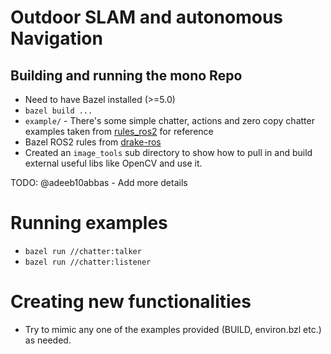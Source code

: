 # Outdoor SLAM and autonomous Navigation
## Building and running the mono Repo 
- Need to have Bazel installed (>=5.0)
- `bazel build ...`
- `example/` - There's some simple chatter, actions and zero copy chatter examples taken from [rules_ros2](https://github.com/mvukov/rules_ros2) for reference
- Bazel ROS2 rules from [drake-ros](https://github.com/RobotLocomotion/drake-ros)
- Created an `image_tools` sub directory to show how to pull in and build external useful libs like OpenCV and use it. 

TODO: @adeeb10abbas - Add more details

# Running examples 
- `bazel run //chatter:talker`
- `bazel run //chatter:listener`

# Creating new functionalities 
- Try to mimic any one of the examples provided (BUILD, environ.bzl etc.) as needed. 
